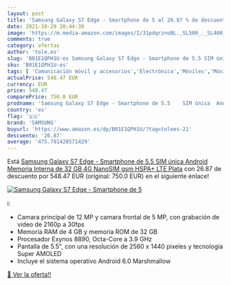 ```yaml
---
layout: post
title: 'Samsung Galaxy S7 Edge - Smartphone de 5 al 26.87 % de descuento'
date: 2021-10-29 20:44:39
image: 'https://m.media-amazon.com/images/I/31pdqrznoBL._SL500_._SL400_.jpg'
comments: true
category: ofertas
author: 'tole.es'
slug: 'B01E1QPH1U-es Samsung Galaxy S7 Edge - Smartphone de 5.5 SIM única...'
sku: 'B01E1QPH1U-es'
tags: [ 'Comunicación móvil y accesorios','Electrónica','Móviles','Móviles y smartphones libres','galaxy','lte','samsung','smartphone', ]
actualPrice: 548.47 EUR
currency: EUR
price: 548.47
comparePrice: 750.0 EUR
prodname: 'Samsung Galaxy S7 Edge - Smartphone de 5.5    SIM única  Android  Memoria Interna de 32 GB  4G  NanoSIM  gsm  HSPA+  LTE   Plata'
country: 'es'
flag: '🇪🇸'
brand: 'SAMSUNG'
buyurl: 'https://www.amazon.es/dp/B01E1QPH1U/?tag=tolees-21'
descuento: '26.87'
average: '475.781428571429'
---
```


Está [Samsung Galaxy S7 Edge - Smartphone de 5.5    SIM única  Android  Memoria Interna de 32 GB  4G  NanoSIM  gsm  HSPA+  LTE   Plata](https://www.amazon.es/dp/B01E1QPH1U/?tag=tolees-21) con 26.87 de descuento por 548.47 EUR (original: 750.0 EUR) en el siguiente enlace!

[![Samsung Galaxy S7 Edge - Smartphone de 5](https://m.media-amazon.com/images/I/31pdqrznoBL._SL500_._SL400_.jpg)](https://www.amazon.es/dp/B01E1QPH1U/?tag=tolees-21)

ℹ️:

- Camara principal de 12 MP y camara frontal de 5 MP, con grabación de video de 2160p a 30fps
- Memoria RAM de 4 GB y memoria ROM de 32 GB
- Procesador Exynos 8890, Octa-Core a 3.9 GHz
- Pantalla de 5.5", con una resolución de 2560 x 1440 pixeles y tecnología Super AMOLED
- Incluye el sistema operativo Android 6.0 Marshmallow

[🛒 Ver la oferta!!](https://www.amazon.es/dp/B01E1QPH1U/?tag=tolees-21)
